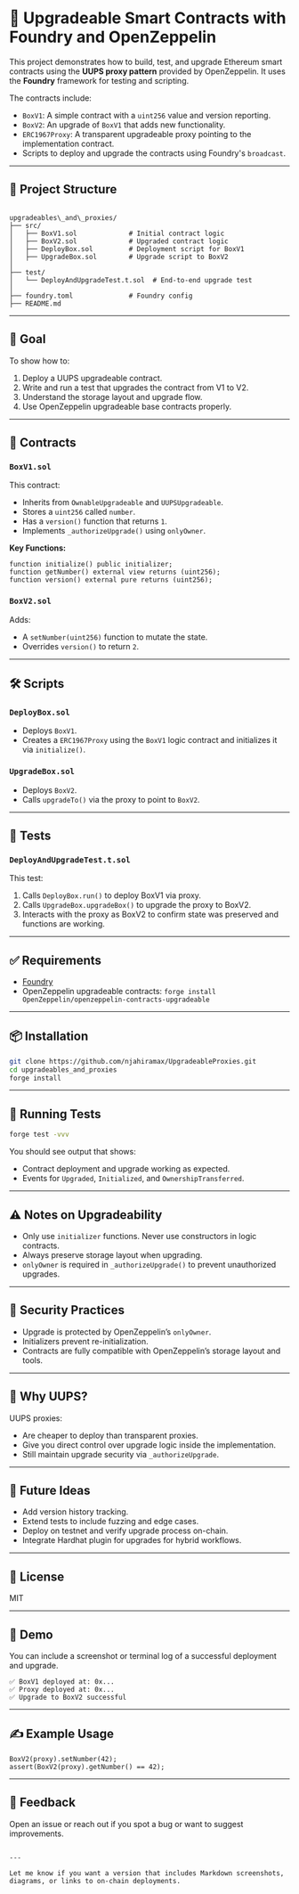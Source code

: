 
# 🔄 Upgradeable Smart Contracts with Foundry and OpenZeppelin

This project demonstrates how to build, test, and upgrade Ethereum smart contracts using the **UUPS proxy pattern** provided by OpenZeppelin. It uses the **Foundry** framework for testing and scripting.

The contracts include:
- `BoxV1`: A simple contract with a `uint256` value and version reporting.
- `BoxV2`: An upgrade of `BoxV1` that adds new functionality.
- `ERC1967Proxy`: A transparent upgradeable proxy pointing to the implementation contract.
- Scripts to deploy and upgrade the contracts using Foundry's `broadcast`.

---

## 📂 Project Structure

```

upgradeables\_and\_proxies/
├── src/
│   ├── BoxV1.sol             # Initial contract logic
│   ├── BoxV2.sol             # Upgraded contract logic
│   ├── DeployBox.sol         # Deployment script for BoxV1
│   ├── UpgradeBox.sol        # Upgrade script to BoxV2
│
├── test/
│   └── DeployAndUpgradeTest.t.sol  # End-to-end upgrade test
│
├── foundry.toml              # Foundry config
├── README.md                 

````

---

## 🚀 Goal

To show how to:
1. Deploy a UUPS upgradeable contract.
2. Write and run a test that upgrades the contract from V1 to V2.
3. Understand the storage layout and upgrade flow.
4. Use OpenZeppelin upgradeable base contracts properly.

---

## 🧱 Contracts

### `BoxV1.sol`

This contract:
- Inherits from `OwnableUpgradeable` and `UUPSUpgradeable`.
- Stores a `uint256` called `number`.
- Has a `version()` function that returns `1`.
- Implements `_authorizeUpgrade()` using `onlyOwner`.

**Key Functions:**
```solidity
function initialize() public initializer;
function getNumber() external view returns (uint256);
function version() external pure returns (uint256);
````

### `BoxV2.sol`

Adds:

* A `setNumber(uint256)` function to mutate the state.
* Overrides `version()` to return `2`.

---

## 🛠 Scripts

### `DeployBox.sol`

* Deploys `BoxV1`.
* Creates a `ERC1967Proxy` using the `BoxV1` logic contract and initializes it via `initialize()`.

### `UpgradeBox.sol`

* Deploys `BoxV2`.
* Calls `upgradeTo()` via the proxy to point to `BoxV2`.

---

## 🧪 Tests

### `DeployAndUpgradeTest.t.sol`

This test:

1. Calls `DeployBox.run()` to deploy BoxV1 via proxy.
2. Calls `UpgradeBox.upgradeBox()` to upgrade the proxy to BoxV2.
3. Interacts with the proxy as BoxV2 to confirm state was preserved and functions are working.

---

## ✅ Requirements

* [Foundry](https://book.getfoundry.sh/getting-started/installation)
* OpenZeppelin upgradeable contracts: `forge install OpenZeppelin/openzeppelin-contracts-upgradeable`

---

## 📦 Installation

```bash
git clone https://github.com/njahiramax/UpgradeableProxies.git
cd upgradeables_and_proxies
forge install
```

---

## 🧪 Running Tests

```bash
forge test -vvv
```

You should see output that shows:

* Contract deployment and upgrade working as expected.
* Events for `Upgraded`, `Initialized`, and `OwnershipTransferred`.

---

## ⚠️ Notes on Upgradeability

* Only use `initializer` functions. Never use constructors in logic contracts.
* Always preserve storage layout when upgrading.
* `onlyOwner` is required in `_authorizeUpgrade()` to prevent unauthorized upgrades.

---

## 🔐 Security Practices

* Upgrade is protected by OpenZeppelin’s `onlyOwner`.
* Initializers prevent re-initialization.
* Contracts are fully compatible with OpenZeppelin’s storage layout and tools.

---

## 🧠 Why UUPS?

UUPS proxies:

* Are cheaper to deploy than transparent proxies.
* Give you direct control over upgrade logic inside the implementation.
* Still maintain upgrade security via `_authorizeUpgrade`.

---

## 📌 Future Ideas

* Add version history tracking.
* Extend tests to include fuzzing and edge cases.
* Deploy on testnet and verify upgrade process on-chain.
* Integrate Hardhat plugin for upgrades for hybrid workflows.

---

## 📄 License

MIT

---



## 📸 Demo

You can include a screenshot or terminal log of a successful deployment and upgrade.

```
✅ BoxV1 deployed at: 0x...
✅ Proxy deployed at: 0x...
✅ Upgrade to BoxV2 successful
```

---

## ✍️ Example Usage

```solidity
BoxV2(proxy).setNumber(42);
assert(BoxV2(proxy).getNumber() == 42);
```

---

## 💬 Feedback

Open an issue or reach out if you spot a bug or want to suggest improvements.

```

---

Let me know if you want a version that includes Markdown screenshots, diagrams, or links to on-chain deployments.
```
